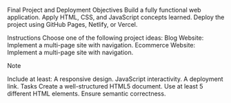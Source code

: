 Final Project and Deployment
Objectives
Build a fully functional web application. Apply HTML, CSS, and JavaScript concepts learned. Deploy the project using GitHub Pages, Netlify, or Vercel.

Instructions
Choose one of the following project ideas: Blog Website: Implement a multi-page site with navigation. Ecommerce Website: Implement a multi-page site with navigation.

Note

Include at least:
A responsive design.
JavaScript interactivity.
A deployment link.
Tasks
Create a well-structured HTML5 document. Use at least 5 different HTML elements. Ensure semantic correctness.

